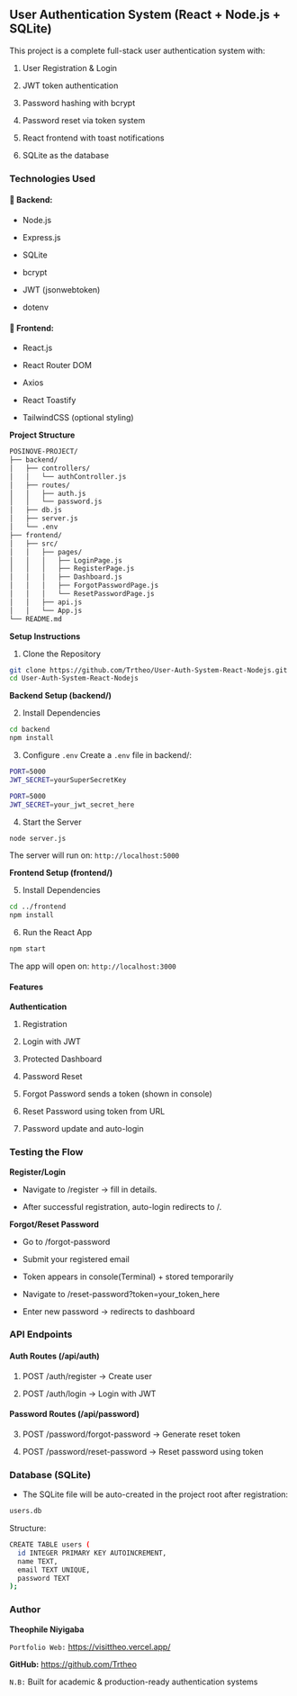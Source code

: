 ##  User Authentication System (React + Node.js + SQLite)
This project is a complete full-stack user authentication system with:

1. User Registration & Login

2. JWT token authentication

3. Password hashing with bcrypt

4. Password reset via token system

5. React frontend with toast notifications

6. SQLite as the database

###  Technologies Used
#### 🔹 Backend:
- Node.js

- Express.js

- SQLite

- bcrypt

- JWT (jsonwebtoken)

- dotenv

#### 🔹 Frontend:
- React.js

- React Router DOM

- Axios

- React Toastify

- TailwindCSS (optional styling)

**Project Structure**

 ```bash
 POSINOVE-PROJECT/
├── backend/
│   ├── controllers/
│   │   └── authController.js
│   ├── routes/
│   │   ├── auth.js
│   │   └── password.js
│   ├── db.js
│   ├── server.js
│   └── .env
├── frontend/
│   ├── src/
│   │   ├── pages/
│   │   │   ├── LoginPage.js
│   │   │   ├── RegisterPage.js
│   │   │   ├── Dashboard.js
│   │   │   ├── ForgotPasswordPage.js
│   │   │   └── ResetPasswordPage.js
│   │   ├── api.js
│   │   └── App.js
└── README.md
```

**Setup Instructions**

1. Clone the Repository


```bash
git clone https://github.com/Trtheo/User-Auth-System-React-Nodejs.git
cd User-Auth-System-React-Nodejs
```

**Backend Setup (backend/)**

2. Install Dependencies

```bash
cd backend
npm install
```
3. Configure `.env`
Create a `.env` file in backend/:

```bash
PORT=5000
JWT_SECRET=yourSuperSecretKey
```


```bash
PORT=5000
JWT_SECRET=your_jwt_secret_here

```
4. Start the Server
```bash
node server.js
```

The server will run on: `http://localhost:5000`

**Frontend Setup (frontend/)**

5. Install Dependencies

```bash
cd ../frontend
npm install
```
6. Run the React App

```bash
npm start
```

The app will open on: `http://localhost:3000`

####  Features

 **Authentication**
1. Registration

2. Login with JWT

3. Protected Dashboard

4. Password Reset
5. Forgot Password sends a token (shown in console)

6. Reset Password using token from URL

7. Password update and auto-login

###  Testing the Flow

**Register/Login**

- Navigate to /register → fill in details.

- After successful registration, auto-login redirects to /.

**Forgot/Reset Password**

- Go to /forgot-password

- Submit your registered email

- Token appears in console(Terminal) + stored temporarily

- Navigate to /reset-password?token=your_token_here

- Enter new password → redirects to dashboard

###  API Endpoints

#### Auth Routes (/api/auth)
1. POST /auth/register → Create user

2. POST /auth/login → Login with JWT

#### Password Routes (/api/password)
3. POST /password/forgot-password → Generate reset token

4. POST /password/reset-password → Reset password using token

### Database (SQLite)
- The SQLite file will be auto-created in the project root after registration:


```bash
users.db
```

Structure:

```bash
CREATE TABLE users (
  id INTEGER PRIMARY KEY AUTOINCREMENT,
  name TEXT,
  email TEXT UNIQUE,
  password TEXT
);
```




### Author
**Theophile Niyigaba**  
 
 `Portfolio Web:`   https://visittheo.vercel.app/

**GitHub:** https://github.com/Trtheo

`N.B:` Built for academic & production-ready authentication systems



